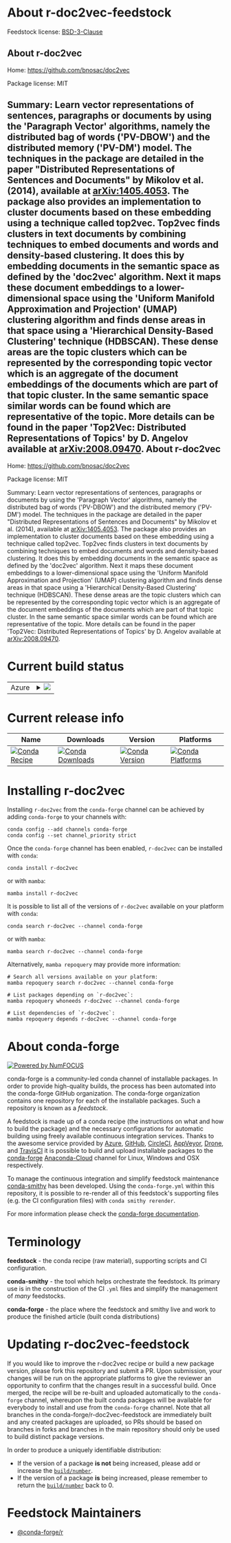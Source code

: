 About r-doc2vec-feedstock
=========================

Feedstock license: [BSD-3-Clause](https://github.com/conda-forge/r-doc2vec-feedstock/blob/main/LICENSE.txt)

About r-doc2vec
---------------

Home: https://github.com/bnosac/doc2vec

Package license: MIT

Summary: Learn vector representations of sentences, paragraphs or documents by using the 'Paragraph Vector' algorithms, namely the distributed bag of words ('PV-DBOW') and the distributed memory ('PV-DM') model. The techniques in the package are detailed in the paper "Distributed Representations of Sentences and Documents" by Mikolov et al. (2014), available at <arXiv:1405.4053>. The package also provides an implementation to cluster documents based on these embedding using a technique called top2vec. Top2vec finds clusters in text documents by combining techniques to embed documents and words and density-based clustering. It does this by embedding documents in the semantic space as defined by the 'doc2vec' algorithm. Next it maps these document embeddings to a lower-dimensional space using the 'Uniform Manifold Approximation and Projection' (UMAP) clustering algorithm and finds dense areas in that space using a 'Hierarchical Density-Based Clustering' technique (HDBSCAN). These dense areas are the topic clusters which can be represented by the corresponding topic vector which is an aggregate of the document embeddings of the documents which are part of that topic cluster. In the same semantic space similar words can be found which are representative of the topic. More details can be found in the paper 'Top2Vec: Distributed Representations of Topics' by D. Angelov available at <arXiv:2008.09470>.
About r-doc2vec
---------------

Home: https://github.com/bnosac/doc2vec

Package license: MIT

Summary: Learn vector representations of sentences, paragraphs or documents by using the 'Paragraph Vector' algorithms, namely the distributed bag of words ('PV-DBOW') and the distributed memory ('PV-DM') model. The techniques in the package are detailed in the paper "Distributed Representations of Sentences and Documents" by Mikolov et al. (2014), available at <arXiv:1405.4053>. The package also provides an implementation to cluster documents based on these embedding using a technique called top2vec. Top2vec finds clusters in text documents by combining techniques to embed documents and words and density-based clustering. It does this by embedding documents in the semantic space as defined by the 'doc2vec' algorithm. Next it maps these document embeddings to a lower-dimensional space using the 'Uniform Manifold Approximation and Projection' (UMAP) clustering algorithm and finds dense areas in that space using a 'Hierarchical Density-Based Clustering' technique (HDBSCAN). These dense areas are the topic clusters which can be represented by the corresponding topic vector which is an aggregate of the document embeddings of the documents which are part of that topic cluster. In the same semantic space similar words can be found which are representative of the topic. More details can be found in the paper 'Top2Vec: Distributed Representations of Topics' by D. Angelov available at <arXiv:2008.09470>.

Current build status
====================


<table>
    
  <tr>
    <td>Azure</td>
    <td>
      <details>
        <summary>
          <a href="https://dev.azure.com/conda-forge/feedstock-builds/_build/latest?definitionId=13747&branchName=main">
            <img src="https://dev.azure.com/conda-forge/feedstock-builds/_apis/build/status/r-doc2vec-feedstock?branchName=main">
          </a>
        </summary>
        <table>
          <thead><tr><th>Variant</th><th>Status</th></tr></thead>
          <tbody><tr>
              <td>linux_64_r_base4.2</td>
              <td>
                <a href="https://dev.azure.com/conda-forge/feedstock-builds/_build/latest?definitionId=13747&branchName=main">
                  <img src="https://dev.azure.com/conda-forge/feedstock-builds/_apis/build/status/r-doc2vec-feedstock?branchName=main&jobName=linux&configuration=linux%20linux_64_r_base4.2" alt="variant">
                </a>
              </td>
            </tr><tr>
              <td>linux_64_r_base4.3</td>
              <td>
                <a href="https://dev.azure.com/conda-forge/feedstock-builds/_build/latest?definitionId=13747&branchName=main">
                  <img src="https://dev.azure.com/conda-forge/feedstock-builds/_apis/build/status/r-doc2vec-feedstock?branchName=main&jobName=linux&configuration=linux%20linux_64_r_base4.3" alt="variant">
                </a>
              </td>
            </tr><tr>
              <td>osx_64_r_base4.2</td>
              <td>
                <a href="https://dev.azure.com/conda-forge/feedstock-builds/_build/latest?definitionId=13747&branchName=main">
                  <img src="https://dev.azure.com/conda-forge/feedstock-builds/_apis/build/status/r-doc2vec-feedstock?branchName=main&jobName=osx&configuration=osx%20osx_64_r_base4.2" alt="variant">
                </a>
              </td>
            </tr><tr>
              <td>osx_64_r_base4.3</td>
              <td>
                <a href="https://dev.azure.com/conda-forge/feedstock-builds/_build/latest?definitionId=13747&branchName=main">
                  <img src="https://dev.azure.com/conda-forge/feedstock-builds/_apis/build/status/r-doc2vec-feedstock?branchName=main&jobName=osx&configuration=osx%20osx_64_r_base4.3" alt="variant">
                </a>
              </td>
            </tr><tr>
              <td>win_64</td>
              <td>
                <a href="https://dev.azure.com/conda-forge/feedstock-builds/_build/latest?definitionId=13747&branchName=main">
                  <img src="https://dev.azure.com/conda-forge/feedstock-builds/_apis/build/status/r-doc2vec-feedstock?branchName=main&jobName=win&configuration=win%20win_64_" alt="variant">
                </a>
              </td>
            </tr>
          </tbody>
        </table>
      </details>
    </td>
  </tr>
</table>

Current release info
====================

| Name | Downloads | Version | Platforms |
| --- | --- | --- | --- |
| [![Conda Recipe](https://img.shields.io/badge/recipe-r--doc2vec-green.svg)](https://anaconda.org/conda-forge/r-doc2vec) | [![Conda Downloads](https://img.shields.io/conda/dn/conda-forge/r-doc2vec.svg)](https://anaconda.org/conda-forge/r-doc2vec) | [![Conda Version](https://img.shields.io/conda/vn/conda-forge/r-doc2vec.svg)](https://anaconda.org/conda-forge/r-doc2vec) | [![Conda Platforms](https://img.shields.io/conda/pn/conda-forge/r-doc2vec.svg)](https://anaconda.org/conda-forge/r-doc2vec) |

Installing r-doc2vec
====================

Installing `r-doc2vec` from the `conda-forge` channel can be achieved by adding `conda-forge` to your channels with:

```
conda config --add channels conda-forge
conda config --set channel_priority strict
```

Once the `conda-forge` channel has been enabled, `r-doc2vec` can be installed with `conda`:

```
conda install r-doc2vec
```

or with `mamba`:

```
mamba install r-doc2vec
```

It is possible to list all of the versions of `r-doc2vec` available on your platform with `conda`:

```
conda search r-doc2vec --channel conda-forge
```

or with `mamba`:

```
mamba search r-doc2vec --channel conda-forge
```

Alternatively, `mamba repoquery` may provide more information:

```
# Search all versions available on your platform:
mamba repoquery search r-doc2vec --channel conda-forge

# List packages depending on `r-doc2vec`:
mamba repoquery whoneeds r-doc2vec --channel conda-forge

# List dependencies of `r-doc2vec`:
mamba repoquery depends r-doc2vec --channel conda-forge
```


About conda-forge
=================

[![Powered by
NumFOCUS](https://img.shields.io/badge/powered%20by-NumFOCUS-orange.svg?style=flat&colorA=E1523D&colorB=007D8A)](https://numfocus.org)

conda-forge is a community-led conda channel of installable packages.
In order to provide high-quality builds, the process has been automated into the
conda-forge GitHub organization. The conda-forge organization contains one repository
for each of the installable packages. Such a repository is known as a *feedstock*.

A feedstock is made up of a conda recipe (the instructions on what and how to build
the package) and the necessary configurations for automatic building using freely
available continuous integration services. Thanks to the awesome service provided by
[Azure](https://azure.microsoft.com/en-us/services/devops/), [GitHub](https://github.com/),
[CircleCI](https://circleci.com/), [AppVeyor](https://www.appveyor.com/),
[Drone](https://cloud.drone.io/welcome), and [TravisCI](https://travis-ci.com/)
it is possible to build and upload installable packages to the
[conda-forge](https://anaconda.org/conda-forge) [Anaconda-Cloud](https://anaconda.org/)
channel for Linux, Windows and OSX respectively.

To manage the continuous integration and simplify feedstock maintenance
[conda-smithy](https://github.com/conda-forge/conda-smithy) has been developed.
Using the ``conda-forge.yml`` within this repository, it is possible to re-render all of
this feedstock's supporting files (e.g. the CI configuration files) with ``conda smithy rerender``.

For more information please check the [conda-forge documentation](https://conda-forge.org/docs/).

Terminology
===========

**feedstock** - the conda recipe (raw material), supporting scripts and CI configuration.

**conda-smithy** - the tool which helps orchestrate the feedstock.
                   Its primary use is in the construction of the CI ``.yml`` files
                   and simplify the management of *many* feedstocks.

**conda-forge** - the place where the feedstock and smithy live and work to
                  produce the finished article (built conda distributions)


Updating r-doc2vec-feedstock
============================

If you would like to improve the r-doc2vec recipe or build a new
package version, please fork this repository and submit a PR. Upon submission,
your changes will be run on the appropriate platforms to give the reviewer an
opportunity to confirm that the changes result in a successful build. Once
merged, the recipe will be re-built and uploaded automatically to the
`conda-forge` channel, whereupon the built conda packages will be available for
everybody to install and use from the `conda-forge` channel.
Note that all branches in the conda-forge/r-doc2vec-feedstock are
immediately built and any created packages are uploaded, so PRs should be based
on branches in forks and branches in the main repository should only be used to
build distinct package versions.

In order to produce a uniquely identifiable distribution:
 * If the version of a package **is not** being increased, please add or increase
   the [``build/number``](https://docs.conda.io/projects/conda-build/en/latest/resources/define-metadata.html#build-number-and-string).
 * If the version of a package **is** being increased, please remember to return
   the [``build/number``](https://docs.conda.io/projects/conda-build/en/latest/resources/define-metadata.html#build-number-and-string)
   back to 0.

Feedstock Maintainers
=====================

* [@conda-forge/r](https://github.com/conda-forge/r/)

